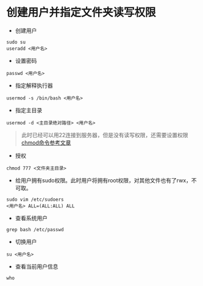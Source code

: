 # 创建用户并指定文件夹读写权限

- 创建用户

```shell
sudo su
useradd <用户名>
```

- 设置密码

```shell
passwd <用户名>
```

- 指定解释执行器

```shell
usermod -s /bin/bash <用户名>
```

- 指定主目录

```shell
usermod -d <主目录绝对路径> <用户名>
```

> 此时已经可以用22连接到服务器，但是没有读写权限，还需要设置权限  
  [chmod命令参考文章](https://www.runoob.com/linux/linux-comm-chmod.html)

- 授权

```shell
chmod 777 <文件夹主目录>
```

- 给用户拥有sudo权限。此时用户将拥有root权限，对其他文件也有了rwx，不可取。

```shell
sudo vim /etc/sudoers
<用户名> ALL=(ALL:ALL) ALL
```

- 查看系统用户

```shell
grep bash /etc/passwd
```

- 切换用户

```shell
su <用户名>
```

- 查看当前用户信息

```shell
who
```
